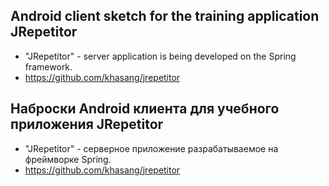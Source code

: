 ## Android client sketch for the training application JRepetitor
- "JRepetitor" - server application is being developed on the Spring framework.
- https://github.com/khasang/jrepetitor
## Наброски Android клиента для учебного приложения JRepetitor
- "JRepetitor" - серверное приложение разрабатываемое на фреймворке Spring.
- https://github.com/khasang/jrepetitor
